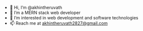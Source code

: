 - 👋 Hi, I’m @akhintheruvath
- 🌱 I’m a MERN stack web developer
- 👀 I’m interested in web development and software technologies
- 📫 Reach me at akhintheruvath2827@gmail.com

<!---
akhintheruvath/akhintheruvath is a ✨ special ✨ repository because its `README.md` (this file) appears on your GitHub profile.
You can click the Preview link to take a look at your changes.
--->

